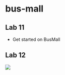 # bus-mall
## Lab 11
 - Get started on BusMall 

## Lab 12

[![](https://data.jsdelivr.com/v1/package/npm/chart.js/badge)](https://www.jsdelivr.com/package/npm/chart.js)
